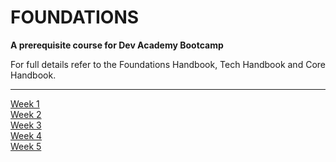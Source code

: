 # FOUNDATIONS

__A prerequisite course for Dev Academy Bootcamp__

For full details refer to the Foundations Handbook, Tech Handbook and Core Handbook.


------------


[Week 1](/week-1/README.md)  
[Week 2](/week-2)  
[Week 3](/week-3)  
[Week 4](/week-4)  
[Week 5](/week-5)  




